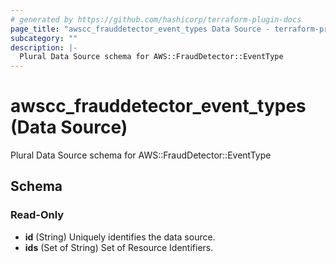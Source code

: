 ```yaml
---
# generated by https://github.com/hashicorp/terraform-plugin-docs
page_title: "awscc_frauddetector_event_types Data Source - terraform-provider-awscc"
subcategory: ""
description: |-
  Plural Data Source schema for AWS::FraudDetector::EventType
---
```


# awscc_frauddetector_event_types (Data Source)

Plural Data Source schema for AWS::FraudDetector::EventType



<!-- schema generated by tfplugindocs -->
## Schema

### Read-Only

- **id** (String) Uniquely identifies the data source.
- **ids** (Set of String) Set of Resource Identifiers.


